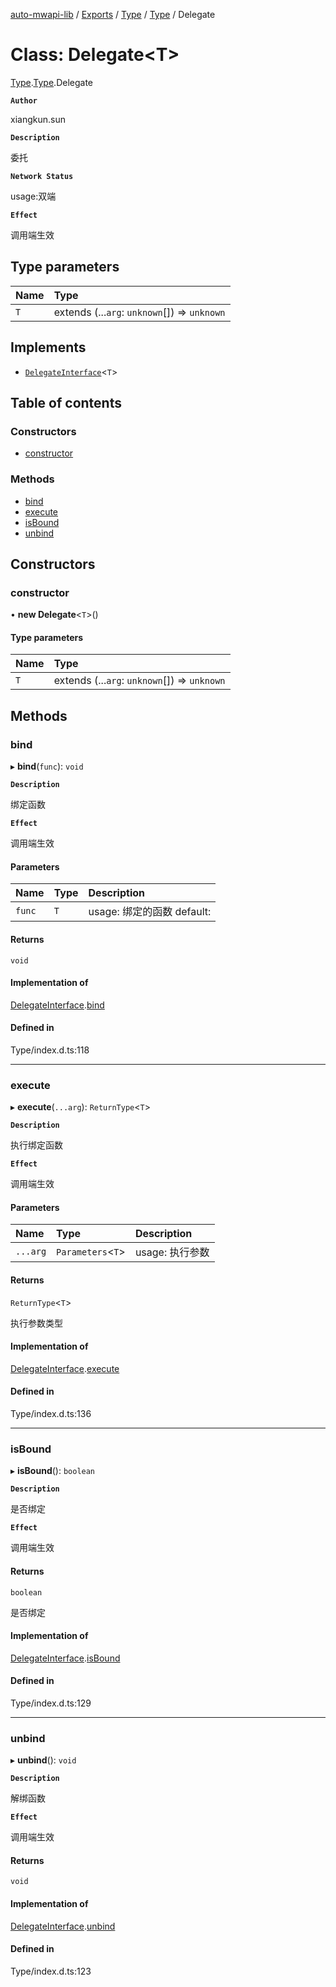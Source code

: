 [auto-mwapi-lib](../README.md) / [Exports](../modules.md) / [Type](../modules/Type.md) / [Type](../modules/Type.Type.md) / Delegate

# Class: Delegate<T\>

[Type](../modules/Type.md).[Type](../modules/Type.Type.md).Delegate

**`Author`**

xiangkun.sun

**`Description`**

委托

**`Network Status`**

usage:双端

**`Effect`**

调用端生效

## Type parameters

| Name | Type                                         |
| :--- | :------------------------------------------- |
| `T`  | extends (...`arg`: `unknown`[]) => `unknown` |

## Implements

- [`DelegateInterface`](../interfaces/Type.Type.DelegateInterface.md)<`T`\>

## Table of contents

### Constructors

- [constructor](Type.Type.Delegate.md#constructor)

### Methods

- [bind](Type.Type.Delegate.md#bind)
- [execute](Type.Type.Delegate.md#execute)
- [isBound](Type.Type.Delegate.md#isbound)
- [unbind](Type.Type.Delegate.md#unbind)

## Constructors

### constructor

• **new Delegate**<`T`\>()

#### Type parameters

| Name | Type                                         |
| :--- | :------------------------------------------- |
| `T`  | extends (...`arg`: `unknown`[]) => `unknown` |

## Methods

### bind

▸ **bind**(`func`): `void`

**`Description`**

绑定函数

**`Effect`**

调用端生效

#### Parameters

| Name   | Type | Description                |
| :----- | :--- | :------------------------- |
| `func` | `T`  | usage: 绑定的函数 default: |

#### Returns

`void`

#### Implementation of

[DelegateInterface](../interfaces/Type.Type.DelegateInterface.md).[bind](../interfaces/Type.Type.DelegateInterface.md#bind)

#### Defined in

Type/index.d.ts:118

---

### execute

▸ **execute**(`...arg`): `ReturnType`<`T`\>

**`Description`**

执行绑定函数

**`Effect`**

调用端生效

#### Parameters

| Name     | Type               | Description     |
| :------- | :----------------- | :-------------- |
| `...arg` | `Parameters`<`T`\> | usage: 执行参数 |

#### Returns

`ReturnType`<`T`\>

执行参数类型

#### Implementation of

[DelegateInterface](../interfaces/Type.Type.DelegateInterface.md).[execute](../interfaces/Type.Type.DelegateInterface.md#execute)

#### Defined in

Type/index.d.ts:136

---

### isBound

▸ **isBound**(): `boolean`

**`Description`**

是否绑定

**`Effect`**

调用端生效

#### Returns

`boolean`

是否绑定

#### Implementation of

[DelegateInterface](../interfaces/Type.Type.DelegateInterface.md).[isBound](../interfaces/Type.Type.DelegateInterface.md#isbound)

#### Defined in

Type/index.d.ts:129

---

### unbind

▸ **unbind**(): `void`

**`Description`**

解绑函数

**`Effect`**

调用端生效

#### Returns

`void`

#### Implementation of

[DelegateInterface](../interfaces/Type.Type.DelegateInterface.md).[unbind](../interfaces/Type.Type.DelegateInterface.md#unbind)

#### Defined in

Type/index.d.ts:123
